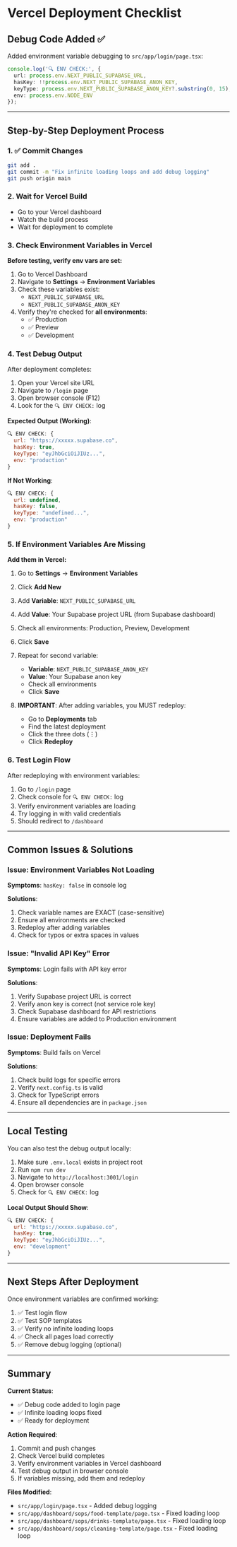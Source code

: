 # Vercel Deployment Checklist

## Debug Code Added ✅

Added environment variable debugging to `src/app/login/page.tsx`:
```typescript
console.log('🔍 ENV CHECK:', {
  url: process.env.NEXT_PUBLIC_SUPABASE_URL,
  hasKey: !!process.env.NEXT_PUBLIC_SUPABASE_ANON_KEY,
  keyType: process.env.NEXT_PUBLIC_SUPABASE_ANON_KEY?.substring(0, 15),
  env: process.env.NODE_ENV
});
```

---

## Step-by-Step Deployment Process

### 1. ✅ Commit Changes

```bash
git add .
git commit -m "Fix infinite loading loops and add debug logging"
git push origin main
```

### 2. Wait for Vercel Build

- Go to your Vercel dashboard
- Watch the build process
- Wait for deployment to complete

### 3. Check Environment Variables in Vercel

**Before testing, verify env vars are set:**

1. Go to Vercel Dashboard
2. Navigate to **Settings** → **Environment Variables**
3. Check these variables exist:
   - `NEXT_PUBLIC_SUPABASE_URL`
   - `NEXT_PUBLIC_SUPABASE_ANON_KEY`
4. Verify they're checked for **all environments**:
   - ✅ Production
   - ✅ Preview
   - ✅ Development

### 4. Test Debug Output

After deployment completes:

1. Open your Vercel site URL
2. Navigate to `/login` page
3. Open browser console (F12)
4. Look for the `🔍 ENV CHECK:` log

**Expected Output (Working)**:
```javascript
🔍 ENV CHECK: {
  url: "https://xxxxx.supabase.co",
  hasKey: true,
  keyType: "eyJhbGciOiJIUz...",
  env: "production"
}
```

**If Not Working**:
```javascript
🔍 ENV CHECK: {
  url: undefined,
  hasKey: false,
  keyType: "undefined...",
  env: "production"
}
```

### 5. If Environment Variables Are Missing

**Add them in Vercel:**

1. Go to **Settings** → **Environment Variables**
2. Click **Add New**
3. Add **Variable**: `NEXT_PUBLIC_SUPABASE_URL`
4. Add **Value**: Your Supabase project URL (from Supabase dashboard)
5. Check all environments: Production, Preview, Development
6. Click **Save**

7. Repeat for second variable:
   - **Variable**: `NEXT_PUBLIC_SUPABASE_ANON_KEY`
   - **Value**: Your Supabase anon key
   - Check all environments
   - Click **Save**

8. **IMPORTANT**: After adding variables, you MUST redeploy:
   - Go to **Deployments** tab
   - Find the latest deployment
   - Click the three dots (⋮)
   - Click **Redeploy**

### 6. Test Login Flow

After redeploying with environment variables:

1. Go to `/login` page
2. Check console for `🔍 ENV CHECK:` log
3. Verify environment variables are loading
4. Try logging in with valid credentials
5. Should redirect to `/dashboard`

---

## Common Issues & Solutions

### Issue: Environment Variables Not Loading

**Symptoms**: `hasKey: false` in console log

**Solutions**:
1. Check variable names are EXACT (case-sensitive)
2. Ensure all environments are checked
3. Redeploy after adding variables
4. Check for typos or extra spaces in values

### Issue: "Invalid API Key" Error

**Symptoms**: Login fails with API key error

**Solutions**:
1. Verify Supabase project URL is correct
2. Verify anon key is correct (not service role key)
3. Check Supabase dashboard for API restrictions
4. Ensure variables are added to Production environment

### Issue: Deployment Fails

**Symptoms**: Build fails on Vercel

**Solutions**:
1. Check build logs for specific errors
2. Verify `next.config.ts` is valid
3. Check for TypeScript errors
4. Ensure all dependencies are in `package.json`

---

## Local Testing

You can also test the debug output locally:

1. Make sure `.env.local` exists in project root
2. Run `npm run dev`
3. Navigate to `http://localhost:3001/login`
4. Open browser console
5. Check for `🔍 ENV CHECK:` log

**Local Output Should Show**:
```javascript
🔍 ENV CHECK: {
  url: "https://xxxxx.supabase.co",
  hasKey: true,
  keyType: "eyJhbGciOiJIUz...",
  env: "development"
}
```

---

## Next Steps After Deployment

Once environment variables are confirmed working:

1. ✅ Test login flow
2. ✅ Test SOP templates
3. ✅ Verify no infinite loading loops
4. ✅ Check all pages load correctly
5. ✅ Remove debug logging (optional)

---

## Summary

**Current Status**:
- ✅ Debug code added to login page
- ✅ Infinite loading loops fixed
- ✅ Ready for deployment

**Action Required**:
1. Commit and push changes
2. Check Vercel build completes
3. Verify environment variables in Vercel dashboard
4. Test debug output in browser console
5. If variables missing, add them and redeploy

**Files Modified**:
- `src/app/login/page.tsx` - Added debug logging
- `src/app/dashboard/sops/food-template/page.tsx` - Fixed loading loop
- `src/app/dashboard/sops/drinks-template/page.tsx` - Fixed loading loop
- `src/app/dashboard/sops/cleaning-template/page.tsx` - Fixed loading loop


